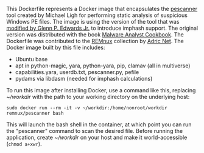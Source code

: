 This Dockerfile represents a Docker image that encapsulates the [pescanner](https://code.google.com/p/malwarecookbook/source/browse/trunk/3/8/pescanner.py) tool created by Michael Ligh for performing static analysis of suspicious Windows PE files. The image is using the version of the tool that was [modified by Glenn P. Edwards Jr.](https://github.com/hiddenillusion/AnalyzePE/blob/master/pescanner.py) to introduce imphash support. The original version was distributed with the book [Malware Analyst Cookbook](http://www.malwarecookbook.com/). The Dockerfile was contributed to the [REMnux](https://REMnux.org) collection by [Adric Net](http://adric.net/). The Docker image built by this file includes: 

 - Ubuntu base
 - apt in python-magic, yara, python-yara, pip, clamav (all in multiverse) 
 - capabilities.yara, userdb.txt, pescanner.py, pefile
 - pydams via libdasm (needed for imphash calculations)
 
To run this image after installing Docker, use a command like this, replacing *~/workdir* with the path to your working directory on the underlying host:

```
sudo docker run --rm -it -v ~/workdir:/home/nonroot/workdir remnux/pescanner bash
```

This will launch the bash shell in the container, at which point you can run the "pescanner" command to scan the desired file. Before running the application, create *~/workdir* on your host and make it world-accessible (`chmod a+xwr`).
